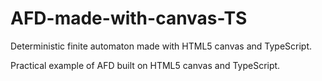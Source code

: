 # AFD-made-with-canvas-TS
Deterministic finite automaton made with HTML5 canvas and TypeScript.

Practical example of AFD built on HTML5 canvas and TypeScript.
